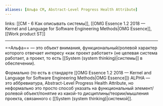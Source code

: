 ```yaml
---
aliases: [Альфа СМ, Abstract-Level Progress Health Attribute]
---
```

links: [[СМ - 6 Как описывать системы]], [[OMG Essence 1.2 2018 — Kernel and Language for Software Engineering Methods|OMG Essence]], [[Work product ST]]

---

==Альфа== — это объект внимания, функциональный/ролевой характер которого отвечает интересу «как проект работает» (не целевая система работает, а проект, то есть [[System (system thinking)|системы]] в обеспечении).

Формально (то есть в стандарте [[OMG Essence 1.2 2018 — Kernel and Language for Software Engineering Methods|OMG Essence]]) ALPHA — это аббревиатура, Abstract-Level Progress Health Attribute, но неформально это просто способ указать на функциональный элемент/ролевой объект/понятие из какой-то дисциплины/теории/мышления проекта, связанного с [[System (system thinking)|системой]].